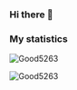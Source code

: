 ### Hi there 👋

<h3>My statistics</h3>
<!--<p align="left"> <img src="https://komarev.com/ghpvc/?username=Good5263" alt="Good5263"/> </p>-->
<p align="left"><img src="https://github-readme-stats.vercel.app/api?username=Good5263&show_icons=true&theme=tokyonight" alt="Good5263"/></p>
<p align="left"><img src="https://github-readme-stats.vercel.app/api/top-langs/?Username=Good5263" alt="Good5263"/></p> 
<!--radical, merko, tokyonight-->
